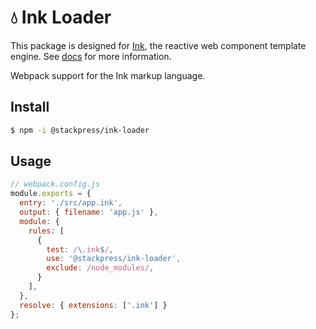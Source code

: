 # 💧 Ink Loader

This package is designed for [Ink](https://github.com/stackpress/ink),
the reactive web component template engine. See [docs](https://github.com/stackpress/ink)
for more information.

Webpack support for the Ink markup language.

## Install

```bash
$ npm -i @stackpress/ink-loader
```

## Usage

```js
// webpack.config.js
module.exports = {
  entry: './src/app.ink',
  output: { filename: 'app.js' },
  module: {
    rules: [
      {
        test: /\.ink$/,
        use: '@stackpress/ink-loader',
        exclude: /node_modules/,
      }
    ],
  },
  resolve: { extensions: ['.ink'] }
};
```
